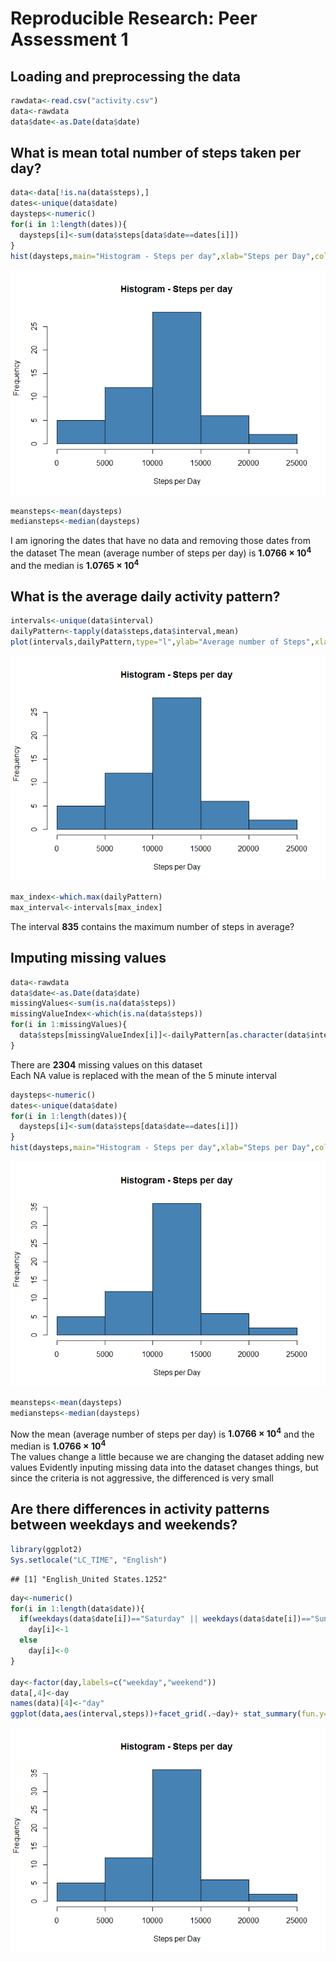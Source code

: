 # Reproducible Research: Peer Assessment 1


## Loading and preprocessing the data

```r
rawdata<-read.csv("activity.csv")
data<-rawdata
data$date<-as.Date(data$date)
```

## What is mean total number of steps taken per day?

```r
data<-data[!is.na(data$steps),]
dates<-unique(data$date)
daysteps<-numeric()
for(i in 1:length(dates)){
  daysteps[i]<-sum(data$steps[data$date==dates[i]])
}
hist(daysteps,main="Histogram - Steps per day",xlab="Steps per Day",col="steelblue")
```

![plot of chunk unnamed-chunk-2](PA1_template_files/figure-html/unnamed-chunk-2.png) 

```r
meansteps<-mean(daysteps)
mediansteps<-median(daysteps)
```
I am ignoring the dates that have no data and removing those dates from the dataset
The mean (average number of steps per day) is **1.0766 &times; 10<sup>4</sup>** and the median is **1.0765 &times; 10<sup>4</sup>**


## What is the average daily activity pattern?

```r
intervals<-unique(data$interval)
dailyPattern<-tapply(data$steps,data$interval,mean)
plot(intervals,dailyPattern,type="l",ylab="Average number of Steps",xlab="Interval",main="Daily Activity Pattern")
```

![plot of chunk unnamed-chunk-3](PA1_template_files/figure-html/unnamed-chunk-3.png) 

```r
max_index<-which.max(dailyPattern)
max_interval<-intervals[max_index]
```
The interval **835** contains the maximum number of steps in average?


## Imputing missing values

```r
data<-rawdata
data$date<-as.Date(data$date)
missingValues<-sum(is.na(data$steps))
missingValueIndex<-which(is.na(data$steps))
for(i in 1:missingValues){
  data$steps[missingValueIndex[i]]<-dailyPattern[as.character(data$interval[missingValueIndex[i]])]
}
```
There are **2304** missing values on this dataset  
Each NA value is replaced with the mean of the 5 minute interval

```r
daysteps<-numeric()
dates<-unique(data$date)
for(i in 1:length(dates)){
  daysteps[i]<-sum(data$steps[data$date==dates[i]])
}
hist(daysteps,main="Histogram - Steps per day",xlab="Steps per Day",col="steelblue")
```

![plot of chunk unnamed-chunk-5](PA1_template_files/figure-html/unnamed-chunk-5.png) 

```r
meansteps<-mean(daysteps)
mediansteps<-median(daysteps)
```
Now the mean (average number of steps per day) is **1.0766 &times; 10<sup>4</sup>** and the median is **1.0766 &times; 10<sup>4</sup>**  
The values change a little because we are changing the dataset adding new values
Evidently inputing missing data into the dataset changes things, but since the criteria is not aggressive, the differenced is very small

## Are there differences in activity patterns between weekdays and weekends?

```r
library(ggplot2)
Sys.setlocale("LC_TIME", "English")
```

```
## [1] "English_United States.1252"
```

```r
day<-numeric()
for(i in 1:length(data$date)){
  if(weekdays(data$date[i])=="Saturday" || weekdays(data$date[i])=="Sunday")
    day[i]<-1
  else
    day[i]<-0
}

day<-factor(day,labels=c("weekday","weekend"))
data[,4]<-day
names(data)[4]<-"day"
ggplot(data,aes(interval,steps))+facet_grid(.~day)+ stat_summary(fun.y="mean", geom="line")
```

![plot of chunk unnamed-chunk-6](PA1_template_files/figure-html/unnamed-chunk-6.png) 

